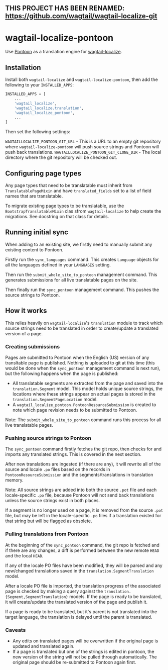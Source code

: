 ## THIS PROJECT HAS BEEN RENAMED: https://github.com/wagtail/wagtail-localize-git

# wagtail-localize-pontoon

Use [Pontoon](https://pontoon.mozilla.org/) as a translation engine for [wagtail-localize](https://github.com/kaedroho/wagtail-localize).

## Installation

Install both `wagtail-localize` and `wagtail-localize-pontoon`, then add the following to your `INSTALLED_APPS`:

```python
INSTALLED_APPS = [
    ...
    'wagtail_localize',
    'wagtail_localize.translation',
    'wagtail_localize_pontoon',
    ...
]
```

Then set the following settings:

`WAGTAILLOCALIZE_PONTOON_GIT_URL` - This is a URL to an empty git repository where `wagtail-localize-pontoon` will push source strings and Pontoon will push back translations.
`WAGTAILLOCALIZE_PONTOON_GIT_CLONE_DIR` - The local directory where the git repository will be checked out.

## Configuring page types

Any page types that need to be translatable must inherit from `TranslatablePageMixin` and have `translated_fields` set to a list of field
names that are translatable.

To migrate existing page types to be translatable, use the `BootstrapTranslatableMixin` clas sfrom `wagtail-localize` to help create the migrations. See docstring on that class for details.

## Running initial sync

When adding to an existing site, we firstly need to manually submit any existing content to Pontoon.

Firstly run the `sync_languages` command. This creates `Language` objects for all the languages defined in your `LANGUAGES` setting.

Then run the `submit_whole_site_to_pontoon` management command. This generates submissions for all live translatable pages on the site.

Then finally run the `sync_pontoon` management command. This pushes the source strings to Pontoon.

## How it works

This relies heavily on `wagtail-localize`'s `translation` module to track which source strings need to be translated in order to create/update a translated version of a page.

### Creating submissions

Pages are submitted to Pontoon when the English (US) version of any transltable page is published. Nothing is uploaded to git at this time (this would be done when the `sync_pontoon` management command is next run), but the following happens when the page is published:

 - All translatable segments are extracted from the page and saved into the `translation.Segment` model. This model holds unique source strings, the locations where these strings appear on actual pages is stored in the `translation.SegmentPageLocation` model.
 - A `wagtail_localize_pontoon.PontoonResourceSubmission` is created to note which page revision needs to be submitted to Pontoon.

Note: The `submit_whole_site_to_pontoon` command runs this process for all live translatable pages.

### Pushing source strings to Pontoon

The `sync_pontoon` command firstly fetches the git repo, then checks for and imports any translated strings. This is covered in the next section.

After new translations are ingested (if there are any), it will rewrite all of the source and locale `.po` files based on the records in `PontoonResourceSubmission` and the segments/translations in translation memory.

Note: All source strings are added into both the source `.pot` file and each locale-specific `.po` file, because Pontoon will not send back translations unless the source strings exist in both places.

If a segment is no longer used on a page, it is removed from the source `.pot` file, but may be left in the locale-specific `.po` files if a translation existed for that string but will be flagged as obsolete.

### Pulling translations from Pontoon

At the beginning of the `sync_pontoon` command, the git repo is fetched and if there are any changes, a diff is performed between the new remote `HEAD` and the local `HEAD`.

If any of the locale PO files have been modified, they will be parsed and any new/changed translations saved in the `translation.SegmentTranslation` model.

After a locale PO file is imported, the translation progress of the associated page is checked by making a query against the `translation.{Segment,SegmentTranslation}` models. If the page is ready to be translated, it will create/update the translated version of the page and publish it.

If a page is ready to be translated, but it's parent is not translated into the target language, the translation is delayed until the parent is translated.

### Caveats

- Any edits on translated pages will be overwritten if the original page is updated and translated again.
- If a page is translated but one of the strings is edited in pontoon, the new version of the string will not be pulled through automatically. The original page should be re-submitted to Pontoon again first.
